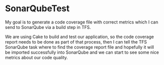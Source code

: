 # SonarQubeTest
My goal is to generate a code coverage file with correct metrics which I can send to SonarQube via a build step in TFS.  

We are using Cake to build and test our application, so the code coverage report needs to be done as part of that process, then
I can tell the TFS SonarQube task where to find the coverage report file and hopefully it will be imported successfully into
SonarQube and we can start to see some nice metrics about our code quality.

